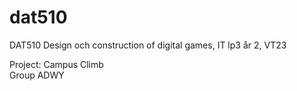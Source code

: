 # dat510
DAT510 Design och construction of digital games, IT lp3 år 2, VT23   

Project: Campus Climb   
Group ADWY
